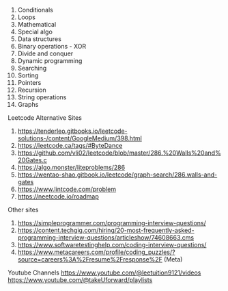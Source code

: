 1. Conditionals
2. Loops
3. Mathematical
4. Special algo
5. Data structures
6. Binary operations - XOR
7. Divide and conquer
8. Dynamic programming
9. Searching
10. Sorting
11. Pointers
12. Recursion
13. String operations
14. Graphs

Leetcode Alternative Sites
1. https://tenderleo.gitbooks.io/leetcode-solutions-/content/GoogleMedium/398.html
2. https://leetcode.ca/tags/#ByteDance
3. https://github.com/vli02/leetcode/blob/master/286.%20Walls%20and%20Gates.c
4. https://algo.monster/liteproblems/286
5. https://wentao-shao.gitbook.io/leetcode/graph-search/286.walls-and-gates
6. https://www.lintcode.com/problem
7. https://neetcode.io/roadmap

Other sites
1. https://simpleprogrammer.com/programming-interview-questions/
2. https://content.techgig.com/hiring/20-most-frequently-asked-programming-interview-questions/articleshow/74608663.cms
3. https://www.softwaretestinghelp.com/coding-interview-questions/
4. https://www.metacareers.com/profile/coding_puzzles/?source=careers%3A%2Fresume%2Fresponse%2F (Meta)

Youtube Channels
https://www.youtube.com/@leetuition9121/videos
https://www.youtube.com/@takeUforward/playlists

